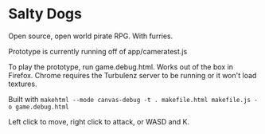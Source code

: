 # Salty Dogs

Open source, open world pirate RPG. With furries.

Prototype is currently running off of app/cameratest.js

To play the prototype, run game.debug.html. Works out of the box in Firefox. Chrome requires the Turbulenz server to be running or it won't load textures.

Built with `makehtml --mode canvas-debug -t . makefile.html makefile.js -o game.debug.html`

Left click to move, right click to attack, or WASD and K.